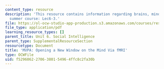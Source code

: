 ```yaml
---
content_type: resource
description: 'This resource contains information regarding brains, minds and machines
  summer course: Lec6-3.'
file: https://ol-ocw-studio-app-production.s3.amazonaws.com/courses/res-9-003-brains-minds-and-machines-summer-course-summer-2015/f52960622706380154964ffc8c2fa30b_MITRES_9_003SUM15_Lec6-3.pdf
file_type: application/pdf
learning_resource_types: []
parent_title: Unit 6. Social Intelligence
parent_type: SupplementalResourceSection
resourcetype: Document
title: 'MVPA: Opening a New Window on the Mind Via fMRI'
type: OCWFile
uid: f5296062-2706-3801-5496-4ffc8c2fa30b
---
```

